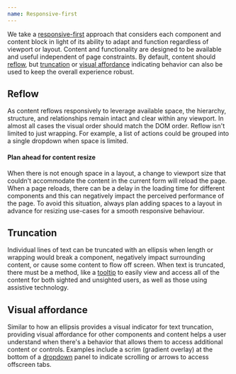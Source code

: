 ```yaml
---
name: Responsive-first
---
```


We take a [responsive-first](/layout/grid#responsive-ui) approach that considers each component and content block in light of its ability to adapt and function regardless of viewport or layout. Content and functionality are designed to be available and useful independent of page constraints. By default, content should [reflow](#reflow), but [truncation](#truncation) or [visual affordance](#visual-affordance) indicating behavior can also be used to keep the overall experience robust.

## Reflow

As content reflows responsively to leverage available space, the hierarchy, structure, and relationships remain intact and clear within any viewport. In almost all cases the visual order should match the DOM order. Reflow isn't limited to just wrapping. For example, a list of actions could be grouped into a single dropdown when space is limited.

#### Plan ahead for content resize
When there is not enough space in a layout, a change to viewport size that couldn't accommodate the content in the current form will reload the page. When a page reloads, there can be a delay in the loading time for different components and this can negatively impact the perceived performance of the page. To avoid this situation, always plan adding spaces to a layout in advance for resizing use-cases for a smooth responsive behaviour.


## Truncation

Individual lines of text can be truncated with an ellipsis when length or wrapping would break a component, negatively impact surrounding content, or cause some content to flow off screen. When text is truncated, there must be a method, like a [tooltip](/components/tooltip) to easily view and access all of the content for both sighted and unsighted users, as well as those using assistive technology.

## Visual affordance

Similar to how an ellipsis provides a visual indicator for text truncation, providing visual affordance for other components and content helps a user understand when there's a behavior that allows them to access additional content or controls. Examples include a scrim (gradient overlay) at the bottom of a [dropdown](/components/dropdown) panel to indicate scrolling or arrows to access offscreen tabs.

